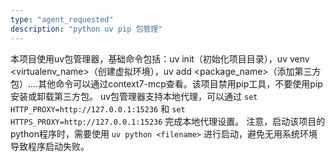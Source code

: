 ```yaml
---
type: "agent_requested"
description: "python uv pip 包管理"
---
```

本项目使用uv包管理器，基础命令包括：uv init（初始化项目目录），uv venv <virtualenv_name>（创建虚拟环境），uv add <package_name>（添加第三方包）....其他命令可以通过context7-mcp查看。该项目禁用pip工具，不要使用pip安装或卸载第三方包。
uv包管理器支持本地代理，可以通过 `set HTTP_PROXY=http://127.0.0.1:15236` 和 `set HTTPS_PROXY=http://127.0.0.1:15236` 完成本地代理设置。
注意，启动该项目的python程序时，需要使用 `uv python <filename>` 进行启动，避免无用系统环境导致程序启动失败。